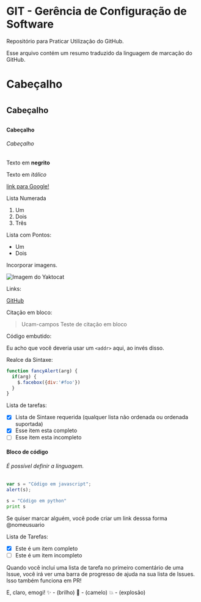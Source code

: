 # GIT - Gerência de Configuração de Software
Repositório para Praticar Utilização do GitHub.

Esse arquivo contém um resumo traduzido da linguagem
de marcação do GitHub.

# Cabeçalho <h1>
## Cabeçalho <h2>
#### Cabeçalho <h4>
###### Cabeçalho <h6>

Texto em **negrito**

Texto em *itálico*

[link para Google!](http://google.com)

Lista Numerada

1. Um
2. Dois
3. Três

Lista com Pontos:

* Um
* Dois

Incorporar imagens.

![Imagem do Yaktocat](https://octodex.github.com/images/yaktocat.png)

Links:

[GitHub](http://github.com)

Citação em bloco:

> Ucam-campos
> Teste de citação em bloco

Código embutido:

Eu acho que você deveria usar um
`<addr>` aqui, ao invés disso.

Realce da Sintaxe:

```javascript
function fancyAlert(arg) {
  if(arg) {
    $.facebox({div:'#foo'})
  }
}
```

Lista de tarefas:

- [x] Lista de Sintaxe requerida (qualquer lista não ordenada ou ordenada suportada)
- [x] Esse item esta completo 
- [ ] Esse item esta incompleto

#### Bloco de código

###### É possível definir a linguagem.

```javascript
var s = "Código em javascript";
alert(s);
```

```python
s = "Código em python"
print s
```   
Se quiser marcar alguém, você pode criar um link desssa forma @nomeusuario

Lista de Tarefas:
- [x] Este é um item completo
- [ ] Este é um item incompleto

Quando você inclui uma lista de tarefa no primeiro comentário de uma Issue, você irá
ver uma barra de progresso de ajuda na sua lista de Issues. Isso também funciona em PR!

E, claro, emogi! :sparkles: - (brilho) :camel: - (camelo) :boom: - (explosão)
